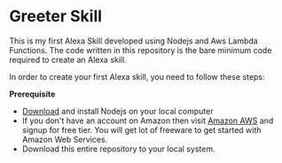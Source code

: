 # Greeter Skill
This is my first Alexa Skill developed using Nodejs and Aws Lambda Functions. The code written in this repository is the bare minimum code required to create an Alexa skill.

In order to create your first Alexa skill, you need to follow these steps:

__Prerequisite__
* [Download](https://nodejs.org/en/download) and install Nodejs on your local computer
* If you don't have an account on Amazon then visit [Amazon AWS](https://aws.amazon.com/) and signup for free tier. You will get lot of freeware to get started with Amazon Web Services.
* Download this entire repository to your local system.


